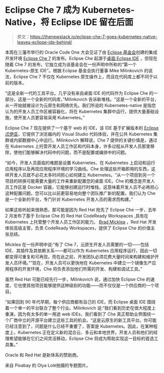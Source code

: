 # Eclipse Che 7 成为 Kubernetes-Native，将 Eclipse IDE 留在后面

> 原文：<https://thenewstack.io/eclipse-che-7-goes-kubernetes-native-leaves-eclipse-ide-behind/>

本周在三藩市举行的 Oracle Code One 大会见证了由 [Eclipse 基金会](https://www.eclipse.org/org/foundation/)创建的集成开发环境 [Eclipse Che 7](https://www.eclipse.org/che/) 的发布。Eclipse Che 起源于[桌面 Eclipse IDE](https://www.eclipse.org/ide/) ，但现在随着 Che 7 的发布，它独立成为该基金会在一份声明中所称的“第一个 Kubernetes-原生 IDE”。根据 Eclipse 基金会执行董事 Mike Milinkovich 的说法，Eclipse Che 7 不仅在 Kubernetes 原生操作上，而且在代码库上都不同于以前的版本。

“这是全新一代的工具平台。几乎没有来自桌面 IDE 的代码作为 Eclipse Che 的一部分。这是一个全新的代码库，”Milinkovich 告诉新堆栈。“这是一个全新的平台，从一开始就被设计为云原生和网络优先。我们所说的 Kubernetes-native 是指您认为的开发人员工作区被容器化，将在 Kubernetes 集群中运行，提供大量基础设施，使开发人员更容易采用 Kubernetes。”

Eclipse Che 7 现在提供了一个基于 web 的 IDE，该 IDE 基于扩展版本的 [Eclipse 忒伊亚](https://www.theia-ide.org/)，它提供了浏览器内的 Visual Studio 代码体验，并在公共 Kubernetes 集群或内部数据中心中运行。Milinkovich 解释说，Che 7 提供的关键价值是，通过在 Kubernetes 上托管开发人员工作区和代码本身，许多过程从开发人员那里移除，使他们能够解决代码中的问题，而不是配置或编排中的问题。

“如今，开发人员面临的难题是设置 Kubernetes、在 Kubernetes 上启动和运行应用程序以及再现应用程序环境的学习曲线。Che 处理这些开箱即用的东西，这样开发人员就不必花太多时间担心如何建立 Kubernetes。“从一个项目到另一个项目的转换可能需要大量的工作来重新配置您的桌面 IDE。Che 的概念是开发人员工作区是 Docker 容器，它能够创建运行时堆栈，这意味着开发人员不必再担心这种配置问题。您可以比以前更容易地向整个团队推广新的配置。我们认为 Che 是一个全新的平台，专门针对 Kubernetes 开发人员的需求而构建。”

如果这些听起来很熟悉，那可能是因为 Red Hat 抢先了 Eclipse Che 一步，去年 2 月发布了基于 Eclipse Che 的 Red Hat CodeReady Workspaces ,具有在 Kubernetes 上托管整个开发人员工作区的能力。 [Brad Micklea](https://www.linkedin.com/in/bradmicklea) ，Red Hat 开发体验高级主管，负责 CodeReady Workspaces，提供了 Eclipse Che 的价值主张总结。

Micklea 在一份声明中说:“有了 Che 7，云原生开发人员需要的一切——包括 IDE、其插件及其依赖关系——都可以作为 Kubernetes 应用程序运行，因此一切都变得可重复和可再现，而在此之前，开发团队必须花费大量时间来构建和维护开发人员环境。”“现在，开发人员可以更快地在 Kubernetes 中建立一个镜像生产应用程序的开发环境，Che 将负责添加他们所需的开发、构建和调试工具。”

虽然 Red Hat 可能已经先行一步，Milinkovich 说，通过加快 Eclipse Che 的速度，它也使其他项目能够提供这种级别的功能——而不仅仅是一个供应商的一个项目。

“如果回到 90 年代早期，每个供应商都有自己的 IDE，而 Eclipse 桌面 IDE 围绕着一个单一的平台联合了整个行业。Milinkovich 说:“我们看到历史在很大程度上重演，因为有太多的单一用途 web IDEs，我们看到了 Che 真正帮助业界围绕一个厂商中立的开源平台建立这些工具的机会。“这是云原生的新工具平台。你可能已经注意到了，问题是什么已经不重要了，答案是 Kubernetes。因此，在某种程度上，Kubernetes 正在定义新的混合云、多云和本地世界，开发人员和他们的经理希望能够在它们之间灵活移动，Eclipse Che 将成为帮助实现这一目标的首选工具集。”

Oracle 和 Red Hat 是新体系的赞助商。

来自 Pixabay 的 Olya Lolé拍摄的专题图片。

<svg xmlns:xlink="http://www.w3.org/1999/xlink" viewBox="0 0 68 31" version="1.1"><title>Group</title> <desc>Created with Sketch.</desc></svg>